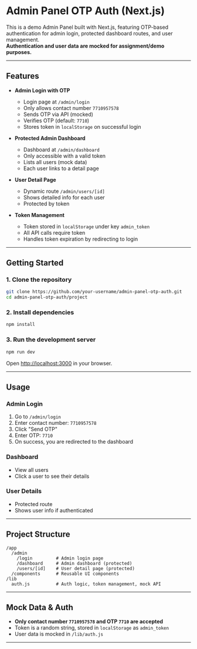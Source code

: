# Admin Panel OTP Auth (Next.js)

This is a demo Admin Panel built with Next.js, featuring OTP-based authentication for admin login, protected dashboard routes, and user management.  
**Authentication and user data are mocked for assignment/demo purposes.**

---

## Features

- **Admin Login with OTP**
  - Login page at `/admin/login`
  - Only allows contact number `7710957578`
  - Sends OTP via API (mocked)
  - Verifies OTP (default: `7710`)
  - Stores token in `localStorage` on successful login

- **Protected Admin Dashboard**
  - Dashboard at `/admin/dashboard`
  - Only accessible with a valid token
  - Lists all users (mock data)
  - Each user links to a detail page

- **User Detail Page**
  - Dynamic route `/admin/users/[id]`
  - Shows detailed info for each user
  - Protected by token

- **Token Management**
  - Token stored in `localStorage` under key `admin_token`
  - All API calls require token
  - Handles token expiration by redirecting to login

---

## Getting Started

### 1. Clone the repository

```bash
git clone https://github.com/your-username/admin-panel-otp-auth.git
cd admin-panel-otp-auth/project
```

### 2. Install dependencies

```bash
npm install
```

### 3. Run the development server

```bash
npm run dev
```

Open [http://localhost:3000](http://localhost:3000) in your browser.

---

## Usage

### Admin Login

1. Go to `/admin/login`
2. Enter contact number: `7710957578`
3. Click "Send OTP"
4. Enter OTP: `7710`
5. On success, you are redirected to the dashboard

### Dashboard

- View all users
- Click a user to see their details

### User Details

- Protected route
- Shows user info if authenticated

---

## Project Structure

```
/app
  /admin
    /login         # Admin login page
    /dashboard     # Admin dashboard (protected)
    /users/[id]    # User detail page (protected)
  /components      # Reusable UI components
/lib
  auth.js          # Auth logic, token management, mock API
```

---

## Mock Data & Auth

- **Only contact number `7710957578` and OTP `7710` are accepted**
- Token is a random string, stored in `localStorage` as `admin_token`
- User data is mocked in `/lib/auth.js`

---


